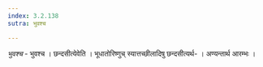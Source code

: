 ```yaml
---
index: 3.2.138
sutra: भुवश्च

---
```

_भुवश्च_ - भुवश्च । छन्दसीत्येवेति । भूधातोरिष्णुच् स्यात्तच्छीलादिषु छन्दसीत्यर्थ- । अण्यन्तार्थ आरम्भः । 